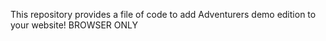 This repository provides a file of code to add Adventurers demo edition to your website!
BROWSER ONLY
